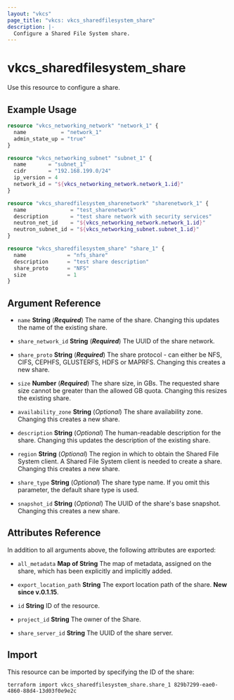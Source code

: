 ```yaml
---
layout: "vkcs"
page_title: "vkcs: vkcs_sharedfilesystem_share"
description: |-
  Configure a Shared File System share.
---
```


# vkcs_sharedfilesystem_share

Use this resource to configure a share.

## Example Usage
```terraform
resource "vkcs_networking_network" "network_1" {
  name           = "network_1"
  admin_state_up = "true"
}

resource "vkcs_networking_subnet" "subnet_1" {
  name       = "subnet_1"
  cidr       = "192.168.199.0/24"
  ip_version = 4
  network_id = "${vkcs_networking_network.network_1.id}"
}

resource "vkcs_sharedfilesystem_sharenetwork" "sharenetwork_1" {
  name              = "test_sharenetwork"
  description       = "test share network with security services"
  neutron_net_id    = "${vkcs_networking_network.network_1.id}"
  neutron_subnet_id = "${vkcs_networking_subnet.subnet_1.id}"
}

resource "vkcs_sharedfilesystem_share" "share_1" {
  name             = "nfs_share"
  description      = "test share description"
  share_proto      = "NFS"
  size             = 1
}
```

## Argument Reference
- `name` **String** (***Required***) The name of the share. Changing this updates the name of the existing share.

- `share_network_id` **String** (***Required***) The UUID of the share network.

- `share_proto` **String** (***Required***) The share protocol - can either be NFS, CIFS, CEPHFS, GLUSTERFS, HDFS or MAPRFS. Changing this creates a new share.

- `size` **Number** (***Required***) The share size, in GBs. The requested share size cannot be greater than the allowed GB quota. Changing this resizes the existing share.

- `availability_zone` **String** (*Optional*) The share availability zone. Changing this creates a new share.

- `description` **String** (*Optional*) The human-readable description for the share. Changing this updates the description of the existing share.

- `region` **String** (*Optional*) The region in which to obtain the Shared File System client. A Shared File System client is needed to create a share. Changing this creates a new share.

- `share_type` **String** (*Optional*) The share type name. If you omit this parameter, the default share type is used.

- `snapshot_id` **String** (*Optional*) The UUID of the share's base snapshot. Changing this creates a new share.


## Attributes Reference
In addition to all arguments above, the following attributes are exported:
- `all_metadata` <strong>Map of </strong>**String** The map of metadata, assigned on the share, which has been explicitly and implicitly added.

- `export_location_path` **String** The export location path of the share. **New since v.0.1.15**.

- `id` **String** ID of the resource.

- `project_id` **String** The owner of the Share.

- `share_server_id` **String** The UUID of the share server.



## Import

This resource can be imported by specifying the ID of the share:

```shell
terraform import vkcs_sharedfilesystem_share.share_1 829b7299-eae0-4860-88d4-13d03f0e9e2c
```
